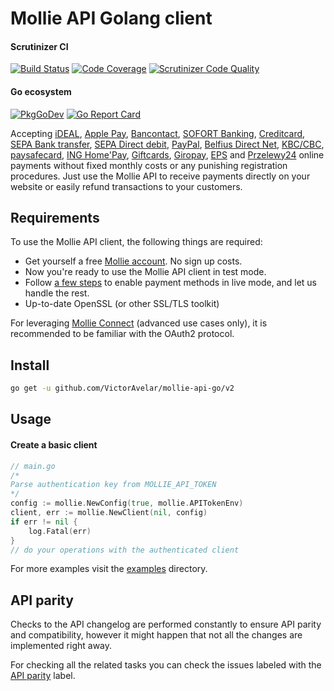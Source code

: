 # Mollie API Golang client 

#### Scrutinizer CI

[![Build Status](https://scrutinizer-ci.com/g/VictorAvelar/mollie-api-go/badges/build.png?b=master)](https://scrutinizer-ci.com/g/VictorAvelar/mollie-api-go/build-status/master)
[![Code Coverage](https://scrutinizer-ci.com/g/VictorAvelar/mollie-api-go/badges/coverage.png?b=master)](https://scrutinizer-ci.com/g/VictorAvelar/mollie-api-go/?branch=master)
[![Scrutinizer Code Quality](https://scrutinizer-ci.com/g/VictorAvelar/mollie-api-go/badges/quality-score.png?b=master)](https://scrutinizer-ci.com/g/VictorAvelar/mollie-api-go/?branch=master)

#### Go ecosystem
[![PkgGoDev](https://pkg.go.dev/badge/VictorAvelar/mollie-api-go)](https://pkg.go.dev/VictorAvelar/mollie-api-go)
[![Go Report Card](https://goreportcard.com/badge/github.com/VictorAvelar/mollie-api-go)](https://goreportcard.com/report/github.com/VictorAvelar/mollie-api-go)

Accepting [iDEAL](https://www.mollie.com/payments/ideal/), [Apple Pay](https://www.mollie.com/payments/apple-pay), [Bancontact](https://www.mollie.com/payments/bancontact/), [SOFORT Banking](https://www.mollie.com/payments/sofort/), [Creditcard](https://www.mollie.com/payments/credit-card/), [SEPA Bank transfer](https://www.mollie.com/payments/bank-transfer/), [SEPA Direct debit](https://www.mollie.com/payments/direct-debit/), [PayPal](https://www.mollie.com/payments/paypal/), [Belfius Direct Net](https://www.mollie.com/payments/belfius/), [KBC/CBC](https://www.mollie.com/payments/kbc-cbc/), [paysafecard](https://www.mollie.com/payments/paysafecard/), [ING Home'Pay](https://www.mollie.com/payments/ing-homepay/), [Giftcards](https://www.mollie.com/payments/gift-cards/), [Giropay](https://www.mollie.com/payments/giropay/), [EPS](https://www.mollie.com/payments/eps/) and [Przelewy24](https://www.mollie.com/payments/przelewy24/) online payments without fixed monthly costs or any punishing registration procedures. Just use the Mollie API to receive payments directly on your website or easily refund transactions to your customers.

## Requirements ##
To use the Mollie API client, the following things are required:

+ Get yourself a free [Mollie account](https://www.mollie.com/signup). No sign up costs.
+ Now you're ready to use the Mollie API client in test mode.
+ Follow [a few steps](https://www.mollie.com/dashboard/?modal=onboarding) to enable payment methods in live mode, and let us handle the rest.
+ Up-to-date OpenSSL (or other SSL/TLS toolkit)

For leveraging [Mollie Connect](https://docs.mollie.com/oauth/overview) (advanced use cases only), it is recommended to be familiar with the OAuth2 protocol.

## Install
```sh
go get -u github.com/VictorAvelar/mollie-api-go/v2
```

## Usage

#### Create a basic client

```go
// main.go
/*
Parse authentication key from MOLLIE_API_TOKEN
*/
config := mollie.NewConfig(true, mollie.APITokenEnv)
client, err := mollie.NewClient(nil, config)
if err != nil {
    log.Fatal(err)
}
// do your operations with the authenticated client
```

For more examples visit the [examples](https://github.com/VictorAvelar/mollie-api-go/tree/master/examples) directory.

## API parity

Checks to the API changelog are performed constantly to ensure API parity and compatibility, however it might happen that not all the changes are implemented right away.

For checking all the related tasks you can check the issues labeled with the [API parity](https://github.com/VictorAvelar/mollie-api-go/labels/API%20parity) label.
